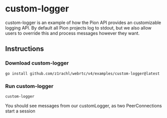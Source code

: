 # custom-logger
custom-logger is an example of how the Pion API provides an customizable
logging API. By default all Pion projects log to stdout, but we also allow
users to override this and process messages however they want.

## Instructions
### Download custom-logger
```
go install github.com/z1rachl/webrtc/v4/examples/custom-logger@latest
```

### Run custom-logger
`custom-logger`


You should see messages from our customLogger, as two PeerConnections start a session
